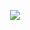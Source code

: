 

<p align="center">
  <a href="https://github.com/ozkan">
    <img src="https://github.com/ozkan/ozkan/blob/master/ozkancelik.gif" />
  </a>
</p>


<!--
**ozkan/ozkan** is a ✨ _special_ ✨ repository because its `README.md` (this file) appears on your GitHub profile.

Here are some ideas to get you started:

- 🔭 I’m currently working on ...
- 🌱 I’m currently learning ...
- 👯 I’m looking to collaborate on ...
- 🤔 I’m looking for help with ...
- 💬 Ask me about ...
- 📫 How to reach me: ...
- 😄 Pronouns: ...
- ⚡ Fun fact: ...
-->
